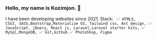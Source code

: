 ### Hello, my name is Kozimjon. 👋
I have been developing websites since 2021.
Stack:
<code>
                    ✅ HTML5, CSS3, SASS,Bootstrap,Materialize UI, Tailwind css, Ant design,
                    ✅ JavaScript, jQuery, React js, Laravel,Laravel starter kits,
                    ✅ MySql,MongoDB,
                    ✅ Git,Github
                    ✅ PhotoShop, Figma
                </code>

<!--
**Kozimjon-Malikov/Kozimjon-Malikov** is a ✨ _special_ ✨ repository because its `README.md` (this file) appears on your GitHub profile.

Here are some ideas to get you started:

- 🔭 I’m currently working on ...
- 🌱 I’m currently learning ...
- 👯 I’m looking to collaborate on ...
- 🤔 I’m looking for help with ...
- 💬 Ask me about ...
- 📫 How to reach me: ...
- 😄 Pronouns: ...
- ⚡ Fun fact: ...
-->
